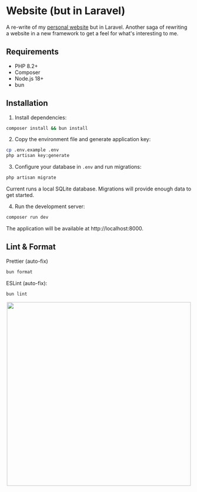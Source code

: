 # Website (but in Laravel)

A re-write of my [personal website](https://github.com/NickTheWilder/website) but in Laravel.
Another saga of rewriting a website in a new framework to get a feel for what's interesting to me.

## Requirements

- PHP 8.2+
- Composer
- Node.js 18+
- bun

## Installation

1. Install dependencies:
```bash
composer install && bun install
```

2. Copy the environment file and generate application key:
```bash
cp .env.example .env
php artisan key:generate
```

3. Configure your database in `.env` and run migrations:
```bash
php artisan migrate
```
Current runs a local SQLite database. Migrations will provide enough data to get started.

4. Run the development server:
```bash
composer run dev
```
The application will be available at http://localhost:8000.

## Lint & Format

Prettier (auto-fix)
```bash
bun format
```
ESLint (auto-fix):
```bash
bun lint
```

<p align="center">
  <img height=500 width=500 src="https://media1.tenor.com/m/F7Cd9OI_XRQAAAAC/kid-meme.gif">
</p>

